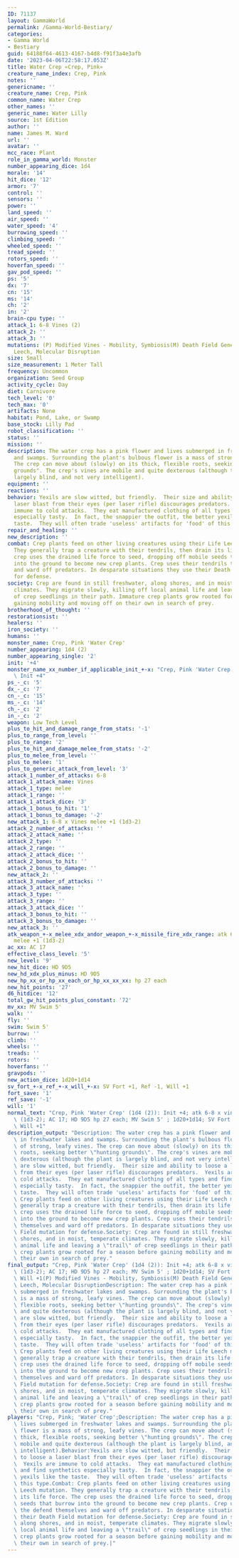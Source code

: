 ```yaml
---
ID: 71137
layout: GammaWorld
permalink: /Gamma-World-Bestiary/
categories:
- Gamma World
- Bestiary
guid: 64188f64-4613-4167-b4d8-f91f3a4e3afb
date: '2023-04-06T22:58:17.053Z'
title: Water Crep «Crep, Pink»
creature_name_index: Crep, Pink
notes: ''
genericname: ''
creature_name: Crep, Pink
common_name: Water Crep
other_names: ''
generic_name: Water Lilly
source: 1st Edition
author: ''
name: James M. Ward
url: ''
avatar: ''
mcc_race: Plant
role_in_gamma_world: Monster
number_appearing_dice: 1d4
morale: '14'
hit_dice: '12'
armor: '7'
control: ''
sensors: ''
power: ''
land_speed: ''
air_speed: ''
water_speed: '4'
burrowing_speed: ''
climbing_speed: ''
wheeled_speed: ''
tread_speed: ''
rotors_speed: ''
hoverfan_speed: ''
gav_pod_speed: ''
ps: '5'
dx: '7'
cn: '15'
ms: '14'
ch: '2'
in: '2'
brain-cpu type: ''
attack_1: 6-8 Vines (2)
attack_2: ''
attack_3: ''
mutations: (P) Modified Vines - Mobility, Symbiosis(M) Death Field Generation, Life
  Leech, Molecular Disruption
size: Small
size_measurement: 1 Meter Tall
frequency: Uncommon
organization: Seed Group
activity_cycle: Day
diet: Carnivore
tech_level: '0'
tech_max: '0'
artifacts: None
habitat: Pond, Lake, or Swamp
base_stock: Lilly Pad
robot_classification: ''
status: ''
mission: ''
description: The water crep has a pink flower and lives submerged in freshwater lakes
  and swamps. Surrounding the plant's bulbous flower is a mass of strong, leafy vines.
  The crep can move about (slowly) on its thick, flexible roots, seeking better "hunting
  grounds". The crep's vines are mobile and quite dexterous (although the plant is
  largely blind, and not very intelligent).
equipment: ''
reactions: ''
behavior: Yexils are slow witted, but friendly.  Their size and ability to loose a
  laser blast from their eyes (per laser rifle) discourages predators.  Yexils are
  immune to cold attacks.  They eat manufactured clothing of all types and find synthetics
  especially tasty.  In fact, the snappier the outfit, the better yexils like the
  taste.  They will often trade 'useless' artifacts for 'food' of this type.
repair_and_healing: ''
new_description: ''
combat: Crep plants feed on other living creatures using their Life Leech mutation.
  They generally trap a creature with their tendrils, then drain its life force. The
  crep uses the drained life force to seed, dropping off mobile seeds that burrow
  into the ground to become new crep plants. Crep uses their tendrils the defend themselves
  and ward off predators. In desparate situations they use their Death Field mutation
  for defense.
society: Crep are found in still freshwater, along shores, and in moist, temperate
  climates. They migrate slowly, killing off local animal life and leaving a "trail"
  of crep seedlings in their path. Immature crep plants grow rooted for a season before
  gaining mobility and moving off on their own in search of prey.
brotherhood_of_thought: ''
restorationsist: ''
healers: ''
iron_society: ''
humans: ''
monster_name: Crep, Pink 'Water Crep'
number_appearing: 1d4 (2)
number_appearing_single: '2'
init: '+4'
monster_name_xx_number_if_applicable_init_+-x: "Crep, Pink 'Water Crep' (1d4 (2)):\
  \ Init +4"
ps_-_c: '5'
dx_-_c: '7'
cn_-_c: '15'
ms_-_c: '14'
ch_-_c: '2'
in_-_c: '2'
weapon: Low Tech Level
plus_to_hit_and_damage_range_from_stats: '-1'
plus_to_range_from_level: ''
plus_to_range: '2'
plus_to_hit_and_damage_melee_from_stats: '-2'
plus_to_melee_from_level: ''
plus_to_melee: '1'
plus_to_generic_attack_from_level: '3'
attack_1_number_of_attacks: 6-8
attack_1_attack_name: Vines
attack_1_type: melee
attack_1_range: ''
attack_1_attack_dice: '3'
attack_1_bonus_to_hit: '1'
attack_1_bonus_to_damage: '-2'
new_attack_1: 6-8 x Vines melee +1 (1d3-2)
attack_2_number_of_attacks: ''
attack_2_attack_name: ''
attack_2_type: ''
attack_2_range: ''
attack_2_attack_dice: ''
attack_2_bonus_to_hit: ''
attack_2_bonus_to_damage: ''
new_attack_2: ''
attack_3_number_of_attacks: ''
attack_3_attack_name: ''
attack_3_type: ''
attack_3_range: ''
attack_3_attack_dice: ''
attack_3_bonus_to_hit: ''
attack_3_bonus_to_damage: ''
new_attack_3: ''
atk_weapon_+-x_melee_xdx_andor_weapon_+-x_missile_fire_xdx_range: atk 6-8 x vines
  melee +1 (1d3-2)
ac_xx: AC 17
effective_class_level: '5'
new_level: '9'
new_hit_dice: HD 9D5
new_hd_xdx_plus_minus: HD 9D5
new_hp_xx_or_hp_xx_each_or_hp_xx_xx_xx: hp 27 each
new_hit_points: '27'
d6_hitdice: '12'
total_gw_hit_points_plus_constant: '72'
mv_xx: MV Swim 5'
walk: ''
fly: ''
swim: Swim 5'
burrow: ''
climb: ''
wheels: ''
treads: ''
rotors: ''
hoverfans: ''
gravpods: ''
new_action_dice: 1d20+1d14
sv_fort_+-x_ref_+-x_will_+-x: SV Fort +1, Ref -1, Will +1
fort_save: '1'
ref_save: '-1'
will: '1'
normal_text: "Crep, Pink 'Water Crep' (1d4 (2)): Init +4; atk 6-8 x vines melee +1\
  \ (1d3-2); AC 17; HD 9D5 hp 27 each; MV Swim 5' ; 1d20+1d14; SV Fort +1, Ref -1,\
  \ Will +1"
description_output: "Description: The water crep has a pink flower and lives submerged\
  \ in freshwater lakes and swamps. Surrounding the plant's bulbous flower is a mass\
  \ of strong, leafy vines. The crep can move about (slowly) on its thick, flexible\
  \ roots, seeking better \"hunting grounds\". The crep's vines are mobile and quite\
  \ dexterous (although the plant is largely blind, and not very intelligent).Behavior:Yexils\
  \ are slow witted, but friendly.  Their size and ability to loose a laser blast\
  \ from their eyes (per laser rifle) discourages predators.  Yexils are immune to\
  \ cold attacks.  They eat manufactured clothing of all types and find synthetics\
  \ especially tasty.  In fact, the snappier the outfit, the better yexils like the\
  \ taste.  They will often trade 'useless' artifacts for 'food' of this type.Combat:\
  \ Crep plants feed on other living creatures using their Life Leech mutation. They\
  \ generally trap a creature with their tendrils, then drain its life force. The\
  \ crep uses the drained life force to seed, dropping off mobile seeds that burrow\
  \ into the ground to become new crep plants. Crep uses their tendrils the defend\
  \ themselves and ward off predators. In desparate situations they use their Death\
  \ Field mutation for defense.Society: Crep are found in still freshwater, along\
  \ shores, and in moist, temperate climates. They migrate slowly, killing off local\
  \ animal life and leaving a \"trail\" of crep seedlings in their path. Immature\
  \ crep plants grow rooted for a season before gaining mobility and moving off on\
  \ their own in search of prey."
final_output: "Crep, Pink 'Water Crep' (1d4 (2)): Init +4; atk 6-8 x vines melee +1\
  \ (1d3-2); AC 17; HD 9D5 hp 27 each; MV Swim 5' ; 1d20+1d14; SV Fort +1, Ref -1,\
  \ Will +1(P) Modified Vines - Mobility, Symbiosis(M) Death Field Generation, Life\
  \ Leech, Molecular DisruptionDescription: The water crep has a pink flower and lives\
  \ submerged in freshwater lakes and swamps. Surrounding the plant's bulbous flower\
  \ is a mass of strong, leafy vines. The crep can move about (slowly) on its thick,\
  \ flexible roots, seeking better \"hunting grounds\". The crep's vines are mobile\
  \ and quite dexterous (although the plant is largely blind, and not very intelligent).Behavior:Yexils\
  \ are slow witted, but friendly.  Their size and ability to loose a laser blast\
  \ from their eyes (per laser rifle) discourages predators.  Yexils are immune to\
  \ cold attacks.  They eat manufactured clothing of all types and find synthetics\
  \ especially tasty.  In fact, the snappier the outfit, the better yexils like the\
  \ taste.  They will often trade 'useless' artifacts for 'food' of this type.Combat:\
  \ Crep plants feed on other living creatures using their Life Leech mutation. They\
  \ generally trap a creature with their tendrils, then drain its life force. The\
  \ crep uses the drained life force to seed, dropping off mobile seeds that burrow\
  \ into the ground to become new crep plants. Crep uses their tendrils the defend\
  \ themselves and ward off predators. In desparate situations they use their Death\
  \ Field mutation for defense.Society: Crep are found in still freshwater, along\
  \ shores, and in moist, temperate climates. They migrate slowly, killing off local\
  \ animal life and leaving a \"trail\" of crep seedlings in their path. Immature\
  \ crep plants grow rooted for a season before gaining mobility and moving off on\
  \ their own in search of prey."
players: "Crep, Pink; 'Water Crep';Description: The water crep has a pink flower and\
  \ lives submerged in freshwater lakes and swamps. Surrounding the plant's bulbous\
  \ flower is a mass of strong, leafy vines. The crep can move about (slowly) on its\
  \ thick, flexible roots, seeking better \"hunting grounds\". The crep's vines are\
  \ mobile and quite dexterous (although the plant is largely blind, and not very\
  \ intelligent).Behavior:Yexils are slow witted, but friendly.  Their size and ability\
  \ to loose a laser blast from their eyes (per laser rifle) discourages predators.\
  \  Yexils are immune to cold attacks.  They eat manufactured clothing of all types\
  \ and find synthetics especially tasty.  In fact, the snappier the outfit, the better\
  \ yexils like the taste.  They will often trade 'useless' artifacts for 'food' of\
  \ this type.Combat: Crep plants feed on other living creatures using their Life\
  \ Leech mutation. They generally trap a creature with their tendrils, then drain\
  \ its life force. The crep uses the drained life force to seed, dropping off mobile\
  \ seeds that burrow into the ground to become new crep plants. Crep uses their tendrils\
  \ the defend themselves and ward off predators. In desparate situations they use\
  \ their Death Field mutation for defense.Society: Crep are found in still freshwater,\
  \ along shores, and in moist, temperate climates. They migrate slowly, killing off\
  \ local animal life and leaving a \"trail\" of crep seedlings in their path. Immature\
  \ crep plants grow rooted for a season before gaining mobility and moving off on\
  \ their own in search of prey.|"
---
```

</br>